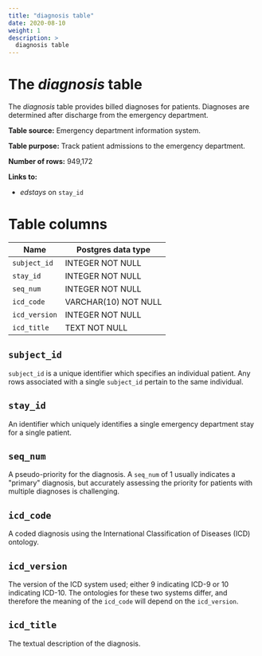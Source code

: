 ```yaml
---
title: "diagnosis table"
date: 2020-08-10
weight: 1
description: >
  diagnosis table
---
```


# The *diagnosis* table

The *diagnosis* table provides billed diagnoses for patients. Diagnoses are determined after discharge from the emergency department.

**Table source:** Emergency department information system.

**Table purpose:** Track patient admissions to the emergency department.

**Number of rows:** 949,172

**Links to:**

* *edstays* on `stay_id`

# Table columns

Name | Postgres data type
---- | ----
`subject_id`    | INTEGER NOT NULL
`stay_id`       | INTEGER NOT NULL
`seq_num`       | INTEGER NOT NULL
`icd_code`      | VARCHAR(10) NOT NULL
`icd_version`   | INTEGER NOT NULL
`icd_title`     | TEXT NOT NULL

## `subject_id`

`subject_id` is a unique identifier which specifies an individual patient. Any rows associated with a single `subject_id` pertain to the same individual.

## `stay_id`

An identifier which uniquely identifies a single emergency department stay for a single patient.

## `seq_num`

A pseudo-priority for the diagnosis. A `seq_num` of 1 usually indicates a "primary" diagnosis, but accurately assessing the priority for patients with multiple diagnoses is challenging.

## `icd_code`

A coded diagnosis using the International Classification of Diseases (ICD) ontology.

## `icd_version`

The version of the ICD system used; either 9 indicating ICD-9 or 10 indicating ICD-10. The ontologies for these two systems differ, and therefore the meaning of the `icd_code` will depend on the `icd_version`.

## `icd_title`

The textual description of the diagnosis.
